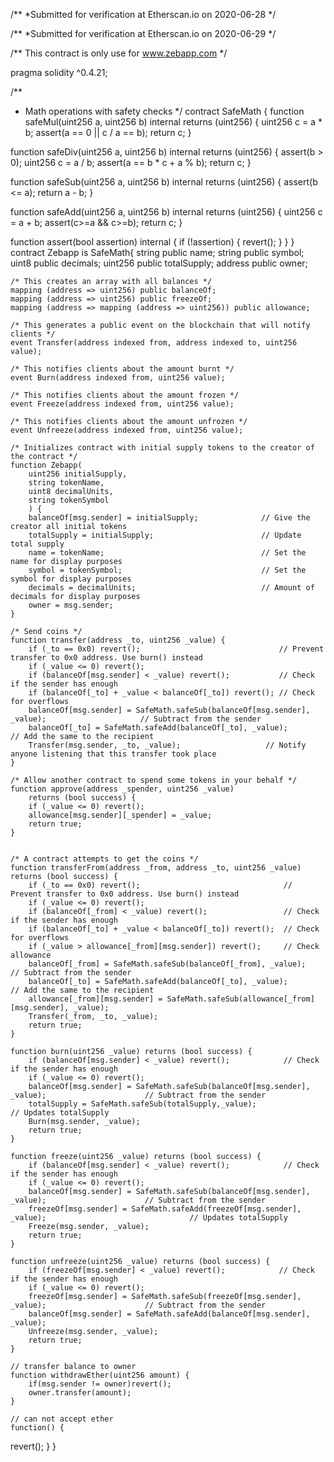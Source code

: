 /**
 *Submitted for verification at Etherscan.io on 2020-06-28
*/

/**
 *Submitted for verification at Etherscan.io on 2020-06-29
*/

/** This contract is only use for www.zebapp.com */


pragma solidity ^0.4.21;

/**
 * Math operations with safety checks
 */
contract SafeMath {
  function safeMul(uint256 a, uint256 b) internal returns (uint256) {
    uint256 c = a * b;
    assert(a == 0 || c / a == b);
    return c;
  }

  function safeDiv(uint256 a, uint256 b) internal returns (uint256) {
    assert(b > 0);
    uint256 c = a / b;
    assert(a == b * c + a % b);
    return c;
  }

  function safeSub(uint256 a, uint256 b) internal returns (uint256) {
    assert(b <= a);
    return a - b;
  }

  function safeAdd(uint256 a, uint256 b) internal returns (uint256) {
    uint256 c = a + b;
    assert(c>=a && c>=b);
    return c;
  }

  function assert(bool assertion) internal {
    if (!assertion) {
      revert();
    }
  }
}
contract Zebapp is SafeMath{
    string public name;
    string public symbol;
    uint8 public decimals;
    uint256 public totalSupply;
	address public owner;

    /* This creates an array with all balances */
    mapping (address => uint256) public balanceOf;
	mapping (address => uint256) public freezeOf;
    mapping (address => mapping (address => uint256)) public allowance;

    /* This generates a public event on the blockchain that will notify clients */
    event Transfer(address indexed from, address indexed to, uint256 value);

    /* This notifies clients about the amount burnt */
    event Burn(address indexed from, uint256 value);
	
	/* This notifies clients about the amount frozen */
    event Freeze(address indexed from, uint256 value);
	
	/* This notifies clients about the amount unfrozen */
    event Unfreeze(address indexed from, uint256 value);

    /* Initializes contract with initial supply tokens to the creator of the contract */
    function Zebapp(
        uint256 initialSupply,
        string tokenName,
        uint8 decimalUnits,
        string tokenSymbol
        ) {
        balanceOf[msg.sender] = initialSupply;              // Give the creator all initial tokens
        totalSupply = initialSupply;                        // Update total supply
        name = tokenName;                                   // Set the name for display purposes
        symbol = tokenSymbol;                               // Set the symbol for display purposes
        decimals = decimalUnits;                            // Amount of decimals for display purposes
		owner = msg.sender;
    }

    /* Send coins */
    function transfer(address _to, uint256 _value) {
        if (_to == 0x0) revert();                               // Prevent transfer to 0x0 address. Use burn() instead
		if (_value <= 0) revert(); 
        if (balanceOf[msg.sender] < _value) revert();           // Check if the sender has enough
        if (balanceOf[_to] + _value < balanceOf[_to]) revert(); // Check for overflows
        balanceOf[msg.sender] = SafeMath.safeSub(balanceOf[msg.sender], _value);                     // Subtract from the sender
        balanceOf[_to] = SafeMath.safeAdd(balanceOf[_to], _value);                            // Add the same to the recipient
        Transfer(msg.sender, _to, _value);                   // Notify anyone listening that this transfer took place
    }

    /* Allow another contract to spend some tokens in your behalf */
    function approve(address _spender, uint256 _value)
        returns (bool success) {
		if (_value <= 0) revert(); 
        allowance[msg.sender][_spender] = _value;
        return true;
    }
       

    /* A contract attempts to get the coins */
    function transferFrom(address _from, address _to, uint256 _value) returns (bool success) {
        if (_to == 0x0) revert();                                // Prevent transfer to 0x0 address. Use burn() instead
		if (_value <= 0) revert(); 
        if (balanceOf[_from] < _value) revert();                 // Check if the sender has enough
        if (balanceOf[_to] + _value < balanceOf[_to]) revert();  // Check for overflows
        if (_value > allowance[_from][msg.sender]) revert();     // Check allowance
        balanceOf[_from] = SafeMath.safeSub(balanceOf[_from], _value);                           // Subtract from the sender
        balanceOf[_to] = SafeMath.safeAdd(balanceOf[_to], _value);                             // Add the same to the recipient
        allowance[_from][msg.sender] = SafeMath.safeSub(allowance[_from][msg.sender], _value);
        Transfer(_from, _to, _value);
        return true;
    }

    function burn(uint256 _value) returns (bool success) {
        if (balanceOf[msg.sender] < _value) revert();            // Check if the sender has enough
		if (_value <= 0) revert(); 
        balanceOf[msg.sender] = SafeMath.safeSub(balanceOf[msg.sender], _value);                      // Subtract from the sender
        totalSupply = SafeMath.safeSub(totalSupply,_value);                                // Updates totalSupply
        Burn(msg.sender, _value);
        return true;
    }
	
	function freeze(uint256 _value) returns (bool success) {
        if (balanceOf[msg.sender] < _value) revert();            // Check if the sender has enough
		if (_value <= 0) revert(); 
        balanceOf[msg.sender] = SafeMath.safeSub(balanceOf[msg.sender], _value);                      // Subtract from the sender
        freezeOf[msg.sender] = SafeMath.safeAdd(freezeOf[msg.sender], _value);                                // Updates totalSupply
        Freeze(msg.sender, _value);
        return true;
    }
	
	function unfreeze(uint256 _value) returns (bool success) {
        if (freezeOf[msg.sender] < _value) revert();            // Check if the sender has enough
		if (_value <= 0) revert(); 
        freezeOf[msg.sender] = SafeMath.safeSub(freezeOf[msg.sender], _value);                      // Subtract from the sender
		balanceOf[msg.sender] = SafeMath.safeAdd(balanceOf[msg.sender], _value);
        Unfreeze(msg.sender, _value);
        return true;
    }
	
	// transfer balance to owner
	function withdrawEther(uint256 amount) {
		if(msg.sender != owner)revert();
		owner.transfer(amount);
	}
	
	// can not accept ether
	function() {
revert();    }
}
